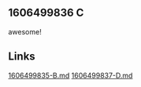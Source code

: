 ## 1606499836 C 

awesome!


## Links
[1606499835-B.md](1606499835-B.md)
[1606499837-D.md](1606499837-D.md)

